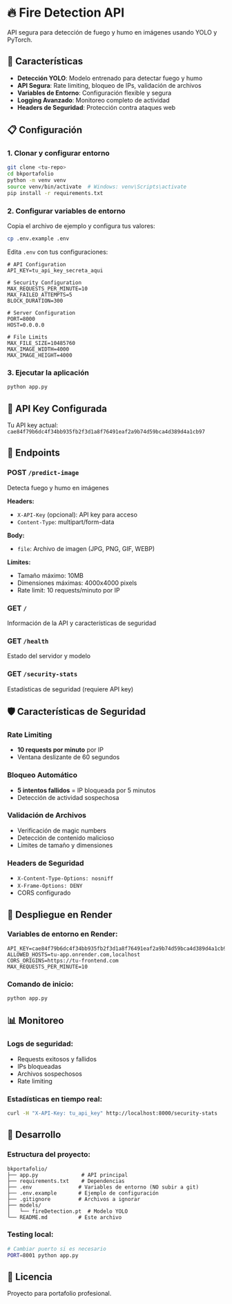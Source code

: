 # 🔥 Fire Detection API

API segura para detección de fuego y humo en imágenes usando YOLO y PyTorch.

## 🚀 Características

- **Detección YOLO**: Modelo entrenado para detectar fuego y humo
- **API Segura**: Rate limiting, bloqueo de IPs, validación de archivos
- **Variables de Entorno**: Configuración flexible y segura
- **Logging Avanzado**: Monitoreo completo de actividad
- **Headers de Seguridad**: Protección contra ataques web

## 📋 Configuración

### 1. Clonar y configurar entorno

```bash
git clone <tu-repo>
cd bkportafolio
python -m venv venv
source venv/bin/activate  # Windows: venv\Scripts\activate
pip install -r requirements.txt
```

### 2. Configurar variables de entorno

Copia el archivo de ejemplo y configura tus valores:

```bash
cp .env.example .env
```

Edita `.env` con tus configuraciones:

```env
# API Configuration
API_KEY=tu_api_key_secreta_aqui

# Security Configuration
MAX_REQUESTS_PER_MINUTE=10
MAX_FAILED_ATTEMPTS=5
BLOCK_DURATION=300

# Server Configuration
PORT=8000
HOST=0.0.0.0

# File Limits
MAX_FILE_SIZE=10485760
MAX_IMAGE_WIDTH=4000
MAX_IMAGE_HEIGHT=4000
```

### 3. Ejecutar la aplicación

```bash
python app.py
```

## 🔑 API Key Configurada

Tu API key actual: `cae84f79b6dc4f34bb935fb2f3d1a8f76491eaf2a9b74d59bca4d389d4a1cb97`

## 📡 Endpoints

### POST `/predict-image`
Detecta fuego y humo en imágenes

**Headers:**
- `X-API-Key` (opcional): API key para acceso
- `Content-Type`: multipart/form-data

**Body:**
- `file`: Archivo de imagen (JPG, PNG, GIF, WEBP)

**Límites:**
- Tamaño máximo: 10MB
- Dimensiones máximas: 4000x4000 pixels
- Rate limit: 10 requests/minuto por IP

### GET `/`
Información de la API y características de seguridad

### GET `/health`
Estado del servidor y modelo

### GET `/security-stats`
Estadísticas de seguridad (requiere API key)

## 🛡️ Características de Seguridad

### Rate Limiting
- **10 requests por minuto** por IP
- Ventana deslizante de 60 segundos

### Bloqueo Automático
- **5 intentos fallidos** = IP bloqueada por 5 minutos
- Detección de actividad sospechosa

### Validación de Archivos
- Verificación de magic numbers
- Detección de contenido malicioso
- Límites de tamaño y dimensiones

### Headers de Seguridad
- `X-Content-Type-Options: nosniff`
- `X-Frame-Options: DENY`
- CORS configurado

## 🚀 Despliegue en Render

### Variables de entorno en Render:

```env
API_KEY=cae84f79b6dc4f34bb935fb2f3d1a8f76491eaf2a9b74d59bca4d389d4a1cb97
ALLOWED_HOSTS=tu-app.onrender.com,localhost
CORS_ORIGINS=https://tu-frontend.com
MAX_REQUESTS_PER_MINUTE=10
```

### Comando de inicio:
```bash
python app.py
```

## 📊 Monitoreo

### Logs de seguridad:
- Requests exitosos y fallidos
- IPs bloqueadas
- Archivos sospechosos
- Rate limiting

### Estadísticas en tiempo real:
```bash
curl -H "X-API-Key: tu_api_key" http://localhost:8000/security-stats
```

## 🔧 Desarrollo

### Estructura del proyecto:
```
bkportafolio/
├── app.py              # API principal
├── requirements.txt    # Dependencias
├── .env               # Variables de entorno (NO subir a git)
├── .env.example       # Ejemplo de configuración
├── .gitignore         # Archivos a ignorar
├── models/
│   └── fireDetection.pt  # Modelo YOLO
└── README.md          # Este archivo
```

### Testing local:
```bash
# Cambiar puerto si es necesario
PORT=8001 python app.py
```

## 📄 Licencia

Proyecto para portafolio profesional.
